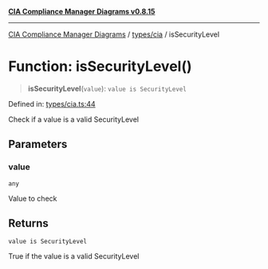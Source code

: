 [**CIA Compliance Manager Diagrams v0.8.15**](../../../README.md)

***

[CIA Compliance Manager Diagrams](../../../modules.md) / [types/cia](../README.md) / isSecurityLevel

# Function: isSecurityLevel()

> **isSecurityLevel**(`value`): `value is SecurityLevel`

Defined in: [types/cia.ts:44](https://github.com/Hack23/cia-compliance-manager/blob/50a3bb1fa64948444e36c06fee075b5043350db0/src/types/cia.ts#L44)

Check if a value is a valid SecurityLevel

## Parameters

### value

`any`

Value to check

## Returns

`value is SecurityLevel`

True if the value is a valid SecurityLevel

